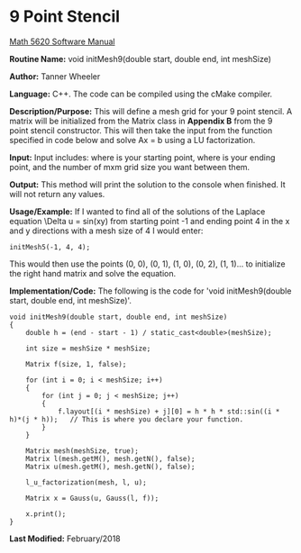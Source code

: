 # 9 Point Stencil

[Math 5620 Software Manual](https://tannerwheeler.github.io/math5620/main)

**Routine Name:** void initMesh9(double start, double end, int meshSize)

**Author:** Tanner Wheeler

**Language:** C++. The code can be compiled using the cMake compiler.

**Description/Purpose:** This will define a mesh grid for your 9 point stencil.  A matrix will be initialized from the Matrix class in **Appendix B** from the 9 point stencil constructor.  This will then take the input from the function specified in code below and solve Ax = b using a LU factorization.

**Input:** Input includes: where is your starting point, where is your ending point, and the number of mxm grid size you want between them.

**Output:**  This method will print the solution to the console when finished.  It will not return any values.

**Usage/Example:** If I wanted to find all of the solutions of the Laplace equation \Delta u = sin(xy) from starting point -1 and ending point 4 in the x and y directions with a mesh size of 4 I would enter:
```
initMesh5(-1, 4, 4);
```
This would then use the points (0, 0), (0, 1), (1, 0), (0, 2), (1, 1)... to initialize the right hand matrix and solve the equation.

**Implementation/Code:** The following is the code for 'void initMesh9(double start, double end, int meshSize)'.
```
void initMesh9(double start, double end, int meshSize)
{
	double h = (end - start - 1) / static_cast<double>(meshSize);

	int size = meshSize * meshSize;

	Matrix f(size, 1, false);

	for (int i = 0; i < meshSize; i++)
	{
		for (int j = 0; j < meshSize; j++)
		{
			f.layout[(i * meshSize) + j][0] = h * h * std::sin((i * h)*(j * h));   // This is where you declare your function.
		}
	}

	Matrix mesh(meshSize, true);
	Matrix l(mesh.getM(), mesh.getN(), false);
	Matrix u(mesh.getM(), mesh.getN(), false);

	l_u_factorization(mesh, l, u);

	Matrix x = Gauss(u, Gauss(l, f));

	x.print();
}

```
**Last Modified:** February/2018

